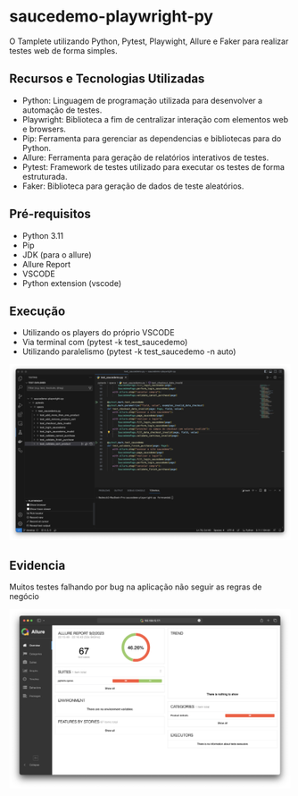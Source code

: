 # saucedemo-playwright-py

O Tamplete utilizando Python, Pytest, Playwight, Allure e Faker para realizar testes web de forma simples.

## Recursos e Tecnologias Utilizadas

- Python: Linguagem de programação utilizada para desenvolver a automação de testes.
- Playwright: Biblioteca a fim de centralizar interação com elementos web e browsers.
- Pip: Ferramenta para gerenciar as dependencias e bibliotecas para do Python.
- Allure: Ferramenta para geração de relatórios interativos de testes.
- Pytest: Framework de testes utilizado para executar os testes de forma estruturada.
- Faker: Biblioteca para geração de dados de teste aleatórios.

## Pré-requisitos

- Python 3.11
- Pip
- JDK (para o allure)
- Allure Report
- VSCODE
- Python extension (vscode)

## Execução

- Utilizando os players do próprio VSCODE
- Via terminal com (pytest -k test_saucedemo)
- Utilizando paralelismo (pytest -k test_saucedemo -n auto)

![descrição da imagem](execution.png)

## Evidencia

Muitos testes falhando por bug na aplicação não seguir as regras de negócio

![descrição da imagem](allure.png)

